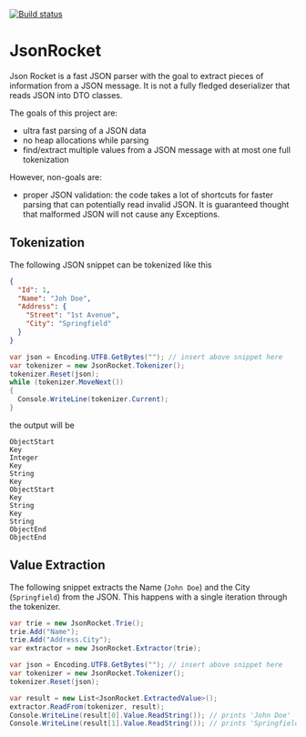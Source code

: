 [![Build status](https://ci.appveyor.com/api/projects/status/krwp2slk49htm6j7?svg=true)](https://ci.appveyor.com/project/sklose/jsonrocket)

# JsonRocket

Json Rocket is a fast JSON parser with the goal to extract pieces of information from a JSON message. It is not a fully fledged deserializer that reads JSON into DTO classes.

The goals of this project are:
* ultra fast parsing of a JSON data
* no heap allocations while parsing
* find/extract multiple values from a JSON message with at most one full tokenization

However, non-goals are:
* proper JSON validation: the code takes a lot of shortcuts for faster parsing that can potentially read invalid JSON. It is guaranteed thought that malformed JSON will not cause any Exceptions.

## Tokenization

The following JSON snippet can be tokenized like this

```json
{
  "Id": 1,
  "Name": "Joh Doe",
  "Address": {
    "Street": "1st Avenue",
    "City": "Springfield"
  }
}
```

```csharp
var json = Encoding.UTF8.GetBytes(""); // insert above snippet here
var tokenizer = new JsonRocket.Tokenizer();
tokenizer.Reset(json);
while (tokenizer.MoveNext())
{
  Console.WriteLine(tokenizer.Current);
}
```

the output will be

```
ObjectStart
Key
Integer
Key
String
Key
ObjectStart
Key
String
Key
String
ObjectEnd
ObjectEnd
```

## Value Extraction

The following snippet extracts the Name (```John Doe```) and the City (```Springfield```) from the JSON. This happens with a single iteration through the tokenizer.

```csharp
var trie = new JsonRocket.Trie();
trie.Add("Name");
trie.Add("Address.City");
var extractor = new JsonRocket.Extractor(trie);

var json = Encoding.UTF8.GetBytes(""); // insert above snippet here
var tokenizer = new JsonRocket.Tokenizer();
tokenizer.Reset(json);

var result = new List<JsonRocket.ExtractedValue>();
extractor.ReadFrom(tokenizer, result);
Console.WriteLine(result[0].Value.ReadString()); // prints 'John Doe'
Console.WriteLine(result[1].Value.ReadString()); // prints 'Springfield'
```
